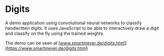 Digits
======

A demo application using convolutional neural networks
to classify handwritten digits. It uses JavaScript to
be able to interactively draw a digit and classify on
the fly using the trained weights.

The demo can be seen at [www.smartmeyer.de/digits.html](https://www.smartmeyer.de/digits.html)
